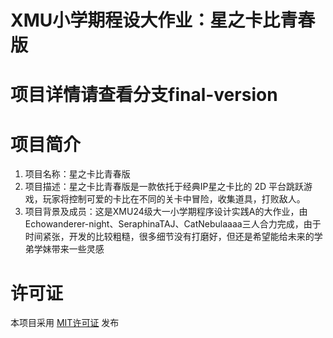 # XMU小学期程设大作业：星之卡比青春版

# 项目详情请查看分支final-version

# 项目简介
1. 项目名称：星之卡比青春版
2. 项目描述：星之卡比青春版是一款依托于经典IP星之卡比的 2D 平台跳跃游戏，玩家将控制可爱的卡比在不同的关卡中冒险，收集道具，打败敌人。
3. 项目背景及成员：这是XMU24级大一小学期程序设计实践A的大作业，由Echowanderer-night、SeraphinaTAJ、CatNebulaaaa三人合力完成，由于时间紧张，开发的比较粗糙，很多细节没有打磨好，但还是希望能给未来的学弟学妹带来一些灵感

# 许可证
本项目采用 [MIT许可证](LICENSE.txt) 发布
